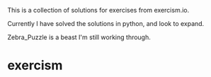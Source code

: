 This is a collection of solutions for exercises from exercism.io.

Currently I have solved the solutions in python, and look to expand.

Zebra_Puzzle is a beast I'm still working through.
# exercism
